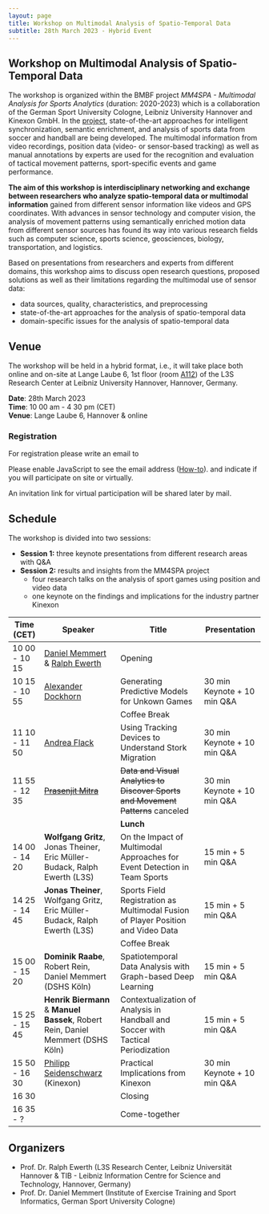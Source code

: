 ```yaml
---
layout: page
title: Workshop on Multimodal Analysis of Spatio-Temporal Data
subtitle: 28th March 2023 - Hybrid Event
---
```


## Workshop on Multimodal Analysis of Spatio-Temporal Data

The workshop is organized within the BMBF project *MM4SPA - Multimodal Analysis for Sports Analytics* (duration: 2020-2023) which is a collaboration of the German Sport University Cologne, Leibniz University Hannover and Kinexon GmbH.
In the <a href="https://mm4spa.github.io/project/">project</a>, state-of-the-art approaches for intelligent synchronization, semantic enrichment, and analysis of sports data from soccer and handball are being developed. 
The multimodal information from video recordings, position data (video- or sensor-based tracking) as well as manual annotations by experts are used for the recognition and evaluation of tactical movement patterns, sport-specific events and game performance.

**The aim of this workshop is interdisciplinary networking and exchange between researchers who analyze spatio-temporal data or multimodal information** gained from different sensor information like videos and GPS coordinates. 
With advances in sensor technology and computer vision, the analysis of movement patterns using semantically enriched motion data from different sensor sources has found its way into various research fields such as computer science, sports science, geosciences, biology, transportation, and logistics.


Based on presentations from researchers and experts from different domains, this workshop aims to discuss open research questions, proposed solutions as well as their limitations regarding the multimodal use of sensor data:

- data sources, quality, characteristics, and preprocessing
- state-of-the-art approaches for the analysis of spatio-temporal data
- domain-specific issues for the analysis of spatio-temporal data


## Venue

The workshop will be held in a hybrid format, i.e., it will take place both online and on-site at Lange Laube 6, 1st floor (room <a href="https://info.cafm.uni-hannover.de/room/1926.001.A112">A112</a>) of the L3S Research Center at Leibniz University Hannover, Hannover, Germany.

**Date**: 28th March 2023  
**Time**: 10 00 am - 4 30 pm (CET)  
**Venue**: Lange Laube 6, Hannover & online

### Registration

For registration please write an email to 
<script type="text/javascript"><!--/* Generated by www.email-encoder.com */
for(var tgaaid=["YQ","aA","ZQ","Mw","PA","Og","Ig","Ig","dA","ZQ","aQ","aQ","dA","ZA","cg","Pg","PA","ZQ","ZQ","cg","ZQ","bQ","ZQ","IA","cg","Pg","YQ","cw","ZQ","bg","bA","Lg","bA","QA","Zg","PQ","dA","bg","YQ","aA","QA","Lw","aQ","aA","bw","ZA","bA","Lg","Mw","cw"],dbktdt=[48,17,5,25,0,15,30,8,16,34,19,35,13,28,38,31,46,45,37,4,18,9,29,2,22,49,1,42,21,20,24,27,12,23,6,7,32,36,10,33,39,47,11,3,14,44,40,43,41,26],eyzefp=new Array,i=0;i<dbktdt.length;i++)eyzefp[dbktdt[i]]=tgaaid[i];for(var i=0;i<eyzefp.length;i++)document.write(atob(eyzefp[i]+"=="));
// --></script><noscript>Please enable JavaScript to see the email address (<a href="https://www.email-encoder.com/enablejs/" target="_blank" rel="noopener noreferrer">How-to</a>).</noscript> and indicate if you will participate on site or virtually.

An invitation link for virtual participation will be shared later by mail.

## Schedule

The workshop is divided into two sessions:

- **Session 1:** three keynote presentations from different research areas with Q&A
- **Session 2:** results and insights from the MM4SPA project
  - four research talks on the analysis of sport games using position and video data
  - one keynote on the findings and implications for the industry partner Kinexon

| Time (CET)    | Speaker                                                                                                                                                                                                                                                                                                                                        | Title                                                                              | Presentation                |
| ------------- | ---------------------------------------------------------------------------------------------------------------------------------------------------------------------------------------------------------------------------------------------------------------------------------------------------------------------------------------------- | ---------------------------------------------------------------------------------- | --------------------------- |
| 10 00 - 10 15 | <a href="https://www.dshs-koeln.de/institut-fuer-trainingswissenschaft-und-sportinformatik/sportinformatik-sportspielf/personal/prof-dr-daniel-memmert/">Daniel Memmert</a> & <a href="https://www.tib.eu/de/forschung-entwicklung/forschungsgruppen-und-labs/visual-analytics/mitarbeiterinnen-und-mitarbeiter/ralph-ewerth">Ralph Ewerth</a> | Opening                                                                            |                             |
| 10 15 - 10 55 | <a href="https://adockhorn.github.io/">Alexander Dockhorn</a>                                                                                                                                                                                                                                                                                  | Generating Predictive Models for Unkown Games                                      | 30 min Keynote + 10 min Q&A |
|               |                                                                                                                                                                                                                                                                                                                                                | Coffee Break                                                                       |                             |
| 11 10 - 11 50 | <a href="https://www.ab.mpg.de/person/98269/2736">Andrea Flack</a>                                                                                                                                                                                                                                                                             | Using Tracking Devices to Understand Stork Migration                               | 30 min Keynote + 10 min Q&A |
| 11 55 - 12 35 | ~~<a href="https://ist.psu.edu/directory/pum10">Prasenjit Mitra</a>~~                                                                                                                                                                                                                                                                              | ~~Data and Visual Analytics to Discover Sports and Movement Patterns~~ canceled                | 30 min Keynote + 10 min Q&A |
|               |                                                                                                                                                                                                                                                                                                                                                | **Lunch**                                                                          |                             |
| 14 00 - 14 20 | **Wolfgang Gritz**, Jonas Theiner, Eric Müller-Budack, Ralph Ewerth (L3S)                                                                                                                                                                                                                                                                      | On the Impact of Multimodal Approaches for Event Detection in Team Sports          | 15 min + 5 min Q&A          |
| 14 25 - 14 45 | **Jonas Theiner**, Wolfgang Gritz, Eric Müller-Budack, Ralph Ewerth (L3S)                                                                                                                                                                                                                                                                      | Sports Field Registration as Multimodal Fusion of Player Position and Video Data   | 15 min + 5 min Q&A          |
|               |                                                                                                                                                                                                                                                                                                                                                | Coffee Break                                                                       |                             |
| 15 00 - 15 20 | **Dominik Raabe**, Robert Rein, Daniel Memmert (DSHS Köln)                                                                                                                                                                                                                                                                                     | Spatiotemporal Data Analysis with Graph-based Deep Learning                        | 15 min + 5 min Q&A          |
| 15 25 - 15 45 | **Henrik Biermann** & **Manuel Bassek**, Robert Rein, Daniel Memmert (DSHS Köln)                                                                                                                                                                                                                                                               | Contextualization of Analysis in Handball and Soccer with Tactical Periodization   | 15 min + 5 min Q&A          |
| 15 50 - 16 30 | <a href="https://dbis.dmi.unibas.ch/team/philipp-seidenschwarz/">Philipp Seidenschwarz</a> (Kinexon)                                                                                                                                                                                                                                           | Practical Implications from Kinexon                                                | 30 min Keynote + 10 min Q&A |
| 16 30         |                                                                                                                                                                                                                                                                                                                                                | Closing                                                                            |                             |
| 16 35 - ?     |                                                                                                                                                                                                                                                                                                                                                | Come-together                                                                      |                             |

## Organizers

- Prof. Dr. Ralph Ewerth (L3S Research Center, Leibniz Universität Hannover & TIB - Leibniz Information Centre for Science and Technology, Hannover, Germany)
- Prof. Dr. Daniel Memmert (Institute of Exercise Training and Sport Informatics, German Sport University Cologne)
